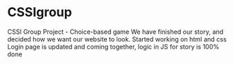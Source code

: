 # CSSIgroup
CSSI Group Project - Choice-based game
We have finished our story, and decided how we want our website to look. Started working on html and css
Login page is updated and coming together, logic in JS for story is 100% done
